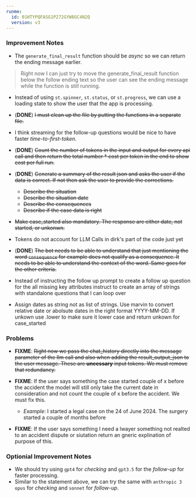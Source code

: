 ```yaml
---
runme:
  id: 01HTYPQFASG1P272GYW8GC4N2Q
  version: v3
---
```


### Improvement Notes

- The `generate_final_result` function should be _async_ so we can return the ending message earlier.

> Right now I can just try to move the generate_final_result function below the follow ending text so the user can see the ending message while the function is still running.

- Instead of using `st.spinner`, `st.status`, or `st.progress`, we can use a loading state to show the user that the app is processing.
- (__DONE__) ~~I must clean up the file by putting the functions in a separate file.~~
- I think streaming for the follow-up questions would be nice to have faster *time-to-first-token*.
- (__DONE__) ~~Count the number of tokens in the input and output for every api call and then return the total number * cost per token in the end to show cost per full run.~~
- (__DONE__) ~~Generate a summary of the result json and asks the user if the data is correct. If not then ask the user to provide the corrections.~~

   - ~~Describe the situation~~
   - ~~Describe the situation date~~
   - ~~Describe the consequences~~
   - ~~Describe if the case data is right~~
- ~~Make case_started also mandatory. The response are either date, not started, or unkonwn.~~
- Tokens do not account for LLM Calls in dirk's part of the code just yet
- (__DONE__) ~~The bot needs to be able to understand that just mentioning the word `consequence` for example does not qualify as a consequence. It needs to be able to understand the context of the word. Same goes for the other criteria.~~
- Instead of instructing the follow up prompt to create a follow up question for the all missing key attributes instruct to create an array of strings with standalone questions that I can loop over
- Assign dates as string not as list of strings. Use marvin to convert relative date or abolsute dates in the right format YYYY-MM-DD. If unkown use .lower to make sure it lower case and return unkown for case_started

### Problems

- __FIXME__: ~~Right now we pass the chat_history directly into the message parameter of the llm call and also when adding the result_output_json to the user message. These are __uncessary__ input tokens. We must remove that redundancy.~~
- __FIXME__: If the user says something the case started couple of x before the accident the model will still only take the current date in consideration and not count the couple of x before the accident. We must fix this.

   - _Example_: I started a legal case on the 24 of June 2024. The surgery started a couple of months before

- __FIXME__: If the user says something I need a lwayer something not realted to an accident dispute or siutation return an gneric explination of purpose of this.

### Optionial Improvement Notes

- We should try using `gpt4` for *checking* and `gpt3.5` for the *follow-up* for faster processing.
- Similar to the statement above, we can try the same with `anthropic 3 opus` for *checking* and `sonnet` for *follow-up*.